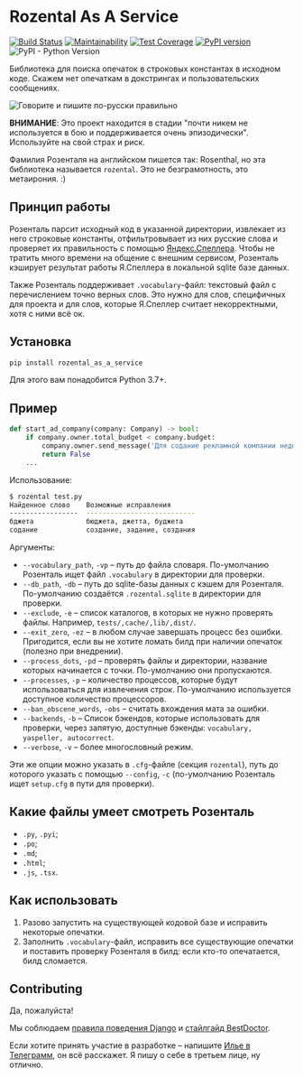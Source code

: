 # Rozental As A Service

[![Build Status](https://travis-ci.org/Melevir/rozental_as_a_service.svg?branch=master)](https://travis-ci.org/Melevir/rozental_as_a_service)
[![Maintainability](https://api.codeclimate.com/v1/badges/716840a3b7d5fa62b273/maintainability)](https://codeclimate.com/github/Melevir/rozental_as_a_service/maintainability)
[![Test Coverage](https://api.codeclimate.com/v1/badges/716840a3b7d5fa62b273/test_coverage)](https://codeclimate.com/github/Melevir/rozental_as_a_service/test_coverage)
[![PyPI version](https://badge.fury.io/py/rozental-as-a-service.svg)](https://badge.fury.io/py/rozental-as-a-service)
![PyPI - Python Version](https://img.shields.io/pypi/pyversions/rozental-as-a-service)

Библиотека для поиска опечаток в строковых константах в исходном коде.
Скажем нет опечаткам в докстрингах и пользовательских сообщениях.

![Говорите и пишите по-русски правильно](https://raw.githubusercontent.com/Melevir/rozental_as_a_service/master/docs_img/rozental_book.jpg)

**ВНИМАНИЕ**: Это проект находится в стадии "почти никем не используется в бою и
поддерживается очень эпизодически". Используйте на свой страх и риск.

Фамилия Розенталя на английском пишется так: Rosenthal,
но эта библиотека называется `rozental`. Это не безграмотность, это метаирония. :)

## Принцип работы

Розенталь парсит исходный код в указанной директории,
извлекает из него строковые константы, отфильтровывает из них русские слова
и проверяет их правильность с помощью [Яндекс.Спеллера](https://yandex.ru/dev/speller/).
Чтобы не тратить много времени на общение с внешним сервисом, Розенталь
кэширует результат работы Я.Спеллера в локальной sqlite базе данных.

Также Розенталь поддерживает `.vocabulary`-файл: текстовый файл с
перечислением точно верных слов. Это нужно для слов, специфичных для проекта
и для слов, которые Я.Спеллер считает некорректными, хотя с ними всё ок.

## Установка

```bash
pip install rozental_as_a_service
```

Для этого вам понадобится Python 3.7+.

## Пример

```python
def start_ad_company(company: Company) -> bool:
    if company.owner.total_budget < company.budget:
        company.owner.send_message('Для содание рекламной компании недостаточно бджета')
        return False
    ...
```

Использование:

```bash
$ rozental test.py
Найденное слово    Возможные исправления
-----------------  ---------------------------
бджета             бюджета, джетта, буджета
содание            создание, задание, создания
```

Аргументы:

- `--vocabulary_path`, `-vp` – путь до файла словаря. По-умолчанию Розенталь ищет
  файл `.vocabulary` в директории для проверки.
- `--db_path`, `-db` – путь до sqlite-базы данных с кэшем для Розенталя.
  По-умолчанию создаётся `.rozental.sqlite` в директории для проверки.
- `--exclude`, `-e` – список каталогов, в которых не нужно проверять файлы.
  Например, `tests/,cache/,lib/,dist/`.
- `--exit_zero`, `-ez` – в любом случае завершать процесс без ошибки.
  Пригодится, если вы не хотите ломать билд при наличии опечаток (полезно при внедрении).
- `--process_dots`, `-pd` – проверять файлы и директории, название которых
  начинается с точки. По-умолчанию они пропускаются.
- `--processes`, `-p` – количество процессов, которые будут использоваться
  для извлечения строк. По-умолчанию используется доступное количество процессоров.
- `--ban_obscene_words`, `-obs` – считать вхождения мата за ошибки.
- `--backends`, `-b` – Список бэкендов, которые использовать для проверки,
  через запятую, доступные бэкенды: `vocabulary, yaspeller, autocorrect`.
- `--verbose`, `-v`  – более многословный режим.

Эти же опции можно указать в `.cfg`-файле (секция `rozental`), путь до
которого указать с помощью `--config`, `-c` (по-умолчанию Розенталь ищет
`setup.cfg` в пути для проверки).

## Какие файлы умеет смотреть Розенталь

- `.py`, `.pyi`;
- `.po`;
- `.md`;
- `.html`;
- `.js`, `.tsx`.

## Как использовать

1. Разово запустить на существующей кодовой базе и исправить некоторые опечатки.
1. Заполнить `.vocabulary`-файл, исправить все существующие опечатки
 и поставить проверку Розенталя в билд: если кто-то опечатается, билд сломается.

## Contributing

Да, пожалуйста!

Мы соблюдаем [правила поведения Django](https://www.djangoproject.com/conduct/)
и [стайлгайд BestDoctor](https://github.com/best-doctor/guides/blob/master/guides/python_styleguide.md).

Если хотите принять участие в разработке – напишите [Илье в Телеграмм](https://t.me/melevir),
он всё расскажет. Я пишу о себе в третьем лице, ну отлично.
